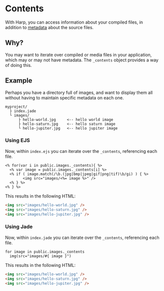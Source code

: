 # Contents

With Harp, you can access information about your compiled files, in addition to [metadata](/docs/development/metadata) about the source files.

## Why?

You may want to iterate over compiled or media files in your application, which may or may not have metadata. The `_contents` object provides a way of doing this.

## Example

Perhaps you have a directory full of images, and want to display them all without having to maintain specific metadata on each one.

```
myproject/
  ├ index.jade
  └ images/
      ├ hello-world.jpg     <-- hello world image
      ├ hello-saturn.jpg    <-- hello saturn image
      └ hello-jupiter.jpg   <-- hello jupiter image
```

### Using EJS

Now, within `index.ejs` you can iterate over the `_contents`, referencing each file.

```ejs
<% for(var i in public.images._contents){ %>
  <% var image = public.images._contents[i] %>
  <% if ( image.match(/\b.(jpg|bmp|jpeg|gif|png|tif)\b/gi) ) { %>
		<img src="images/<%= image %>" />
  <% } %>
<% } %>
```

This results in the following HTML:

```html
<img src="images/hello-world.jpg" />
<img src="images/hello-saturn.jpg" />
<img src="images/hello-jupiter.jpg" />
```

### Using Jade

Now, within `index.jade` you can iterate over the `_contents`, referencing each file.

```jade
for image in public.images._contents
  img(src="images/#{ image }")
```

This results in the following HTML:

```html
<img src="images/hello-world.jpg" />
<img src="images/hello-saturn.jpg" />
<img src="images/hello-jupiter.jpg" />
```

<!--
## Also see

- Other relevant article
-->

